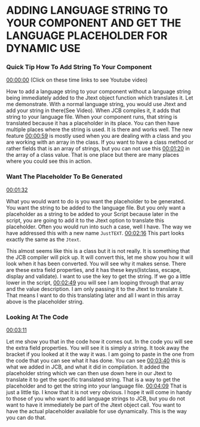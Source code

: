 # ADDING LANGUAGE STRING TO YOUR COMPONENT AND GET THE LANGUAGE PLACEHOLDER FOR DYNAMIC USE

### Quick Tip How To Add String To Your Component 

[00:00:00](https://www.youtube.com/watch?v=_mXlbAO79J8&list=PLQRGFI8XZ_wtGvPQZWBfDzzlERLQgpMRE&t=00h00m00s)
(Click on these time links to see Youtube video)

How to add a language string to your component without a language string being immediately added to the Jtext object function which translates it. Let me demonstrate. With a normal language string, you would use Jtext and add your string in there(See Video). When JCB compiles it, it adds that string to your language file. When your component runs, that string is translated because it has a placeholder in its place. You can then have multiple places where the string is used. It is there and works well. The new feature [00:00:59](https://www.youtube.com/watch?v=_mXlbAO79J8&list=PLQRGFI8XZ_wtGvPQZWBfDzzlERLQgpMRE&t=00h00m59s) is mostly used when you are dealing with a class and you are working with an array in the class. If you want to have a class method or rather fields that is an array of strings, but you can not use this [00:01:20](https://www.youtube.com/watch?v=_mXlbAO79J8&list=PLQRGFI8XZ_wtGvPQZWBfDzzlERLQgpMRE&t=00h01m20s) in the array of a class value. That is one place but there are many places where you could see this in action. 

### Want The Placeholder To Be Generated

[00:01:32](https://www.youtube.com/watch?v=_mXlbAO79J8&list=PLQRGFI8XZ_wtGvPQZWBfDzzlERLQgpMRE&t=00h01m32s)

What you would want to do is you want the placeholder to be generated. You want the string to be added to the language file. But you only want a placeholder as a string to be added to your Script because later in the script, you are going to add it to the Jtext option to translate this placeholder. Often you would run into such a case, well I have. The way we have addressed this with a new name `JustTEXT`. [00:02:16](https://www.youtube.com/watch?v=_mXlbAO79J8&list=PLQRGFI8XZ_wtGvPQZWBfDzzlERLQgpMRE&t=00h02m16s) This part looks exactly the same as the `Jtext`.

This almost seems like this is a class but it is not really. It is something that the JCB compiler will pick up. It will convert this, let me show you how it will look when it has been converted. You will see why it makes sense. There are these extra field properties, and it has these keys(listclass, escape, display and validate). I want to use the key to get the string. If we go a little lower in the script, [00:02:49](https://www.youtube.com/watch?v=_mXlbAO79J8&list=PLQRGFI8XZ_wtGvPQZWBfDzzlERLQgpMRE&t=00h02m49s) you will see I am looping through that array and the value description. I am only passing it to the Jtext to translate it. That means I want to do this translating later and all I want in this array above is the placeholder string. 

### Looking At The Code

[00:03:11](https://www.youtube.com/watch?v=_mXlbAO79J8&list=PLQRGFI8XZ_wtGvPQZWBfDzzlERLQgpMRE&t=00h03m11s)

Let me show you that in the code how it comes out.  In the code you will see the extra field properties. You will see it is simply a string. It took away the bracket if you looked at it the way it was. I am going to paste in the one from the code that you can see what it has done. You can see [00:03:40](https://www.youtube.com/watch?v=_mXlbAO79J8&list=PLQRGFI8XZ_wtGvPQZWBfDzzlERLQgpMRE&t=00h03m40s) this is what we added in JCB, and what it did in compilation. It added the placeholder string which we can then use down here in our Jtext to translate it to get the specific translated string. That is a way to get the placeholder and to get the string into your language file. [00:04:09](https://www.youtube.com/watch?v=_mXlbAO79J8&list=PLQRGFI8XZ_wtGvPQZWBfDzzlERLQgpMRE&t=00h04m09s) That is just a little tip. I know that it is not very obvious. I hope it will come in handy to those of you who want to add language strings to JCB, but you do not want to have it immediately be part of the Jtext object call. You want to have the actual placeholder available for use dynamically. This is the way you can do that.